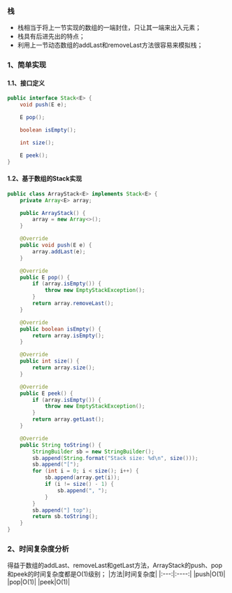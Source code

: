 ### 栈
+ 栈相当于将上一节实现的数组的一端封住，只让其一端来出入元素；
+ 栈具有后进先出的特点；
+ 利用上一节动态数组的addLast和removeLast方法很容易来模拟栈；
### 1、简单实现
#### 1.1、接口定义
```java
public interface Stack<E> {
    void push(E e);

    E pop();

    boolean isEmpty();

    int size();

    E peek();
}
```
#### 1.2、基于数组的Stack实现
```java
public class ArrayStack<E> implements Stack<E> {
    private Array<E> array;

    public ArrayStack() {
        array = new Array<>();
    }

    @Override
    public void push(E e) {
        array.addLast(e);
    }

    @Override
    public E pop() {
        if (array.isEmpty()) {
            throw new EmptyStackException();
        }
        return array.removeLast();
    }

    @Override
    public boolean isEmpty() {
        return array.isEmpty();
    }

    @Override
    public int size() {
        return array.size();
    }

    @Override
    public E peek() {
        if (array.isEmpty()) {
            throw new EmptyStackException();
        }
        return array.getLast();
    }

    @Override
    public String toString() {
        StringBuilder sb = new StringBuilder();
        sb.append(String.format("Stack size: %d\n", size()));
        sb.append("[");
        for (int i = 0; i < size(); i++) {
            sb.append(array.get(i));
            if (i != size() - 1) {
                sb.append(", ");
            }
        }
        sb.append("] top");
        return sb.toString();
    }
}
```
### 2、时间复杂度分析
得益于数组的addLast、removeLast和getLast方法，ArrayStack的push、pop和peek的时间复杂度都是O(1)级别；
|方法|时间复杂度|
|:---:|:----:|
|push|O(1)|
|pop|O(1)|
|peek|O(1)|
